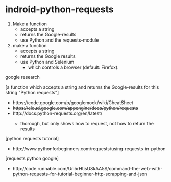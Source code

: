 # indroid-python-requests

1. Make a function 
 	- accepts a string 
	- returns the Google-results 
	- use Python and the requests-module
2. make a function 
	- accepts a string 
	- returns the Google results 
	- use Python and Selenium
		- which controls a browser (default: Firefox). 

google research

[a function which accepts a string and returns the Google-results for this string "Python requests”]

<ul><li><strike>https://code.google.com/p/googlemock/wiki/CheatSheet</strike></li>
<li><strike>https://cloud.google.com/appengine/docs/python/requests</strike></li>
<li>http://docs.python-requests.org/en/latest/</li>
	<ul><li>thorough, but only shows how to request, not how to return the results</li></ul>
</ul>

[python requests tutorial]

<ul><li><strike>http://www.pythonforbeginners.com/requests/using-requests-in-python</strike></li></ul>

[requests python google]

<ul><li>http://code.runnable.com/Uri5rHtisU8kAA5S/command-the-web-with-python-requests-for-tutorial-beginner-http-scrapping-and-json</li></ul>
